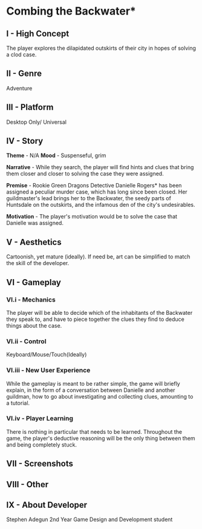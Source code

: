 # Combing the Backwater*

## I - High Concept
The player explores the dilapidated outskirts of their city in hopes of solving a clod case.

## II - Genre
Adventure

## III - Platform
Desktop Only/ Universal

## IV - Story
**Theme** - N/A
**Mood** - Suspenseful, grim

**Narrative** - While they search, the player will find hints and clues that bring them closer and closer to solving the case they were assigned. 

**Premise** - Rookie Green Dragons Detective Danielle Rogers* has been assigned a peculiar murder case, which has long since been closed. Her guildmaster's lead brings her to the Backwater, the seedy parts of Huntsdale on the outskirts, and the infamous den of the city's undesirables.

**Motivation** - The player's motivation would be to solve the case that Danielle was assigned.

## V - Aesthetics
Cartoonish, yet mature (ideally). If need be, art can be simplified to match the skill of the developer.

## VI - Gameplay
### VI.i - Mechanics
The player will be able to decide which of the inhabitants of the Backwater they speak to, and have to piece together the clues they find to deduce things about the case.

### VI.ii - Control
Keyboard/Mouse/Touch(Ideally)

### VI.iii - New User Experience
While the gameplay is meant to be rather simple, the game will briefly explain, in the form of a conversation between Danielle and another guildman, how to go about investigating and collecting clues, amounting to a tutorial.

### VI.iv - Player Learning
There is nothing in particular that needs to be learned. Throughout the game, the player's deductive reasoning will be the only thing between them and being completely stuck.

## VII - Screenshots

## VIII - Other

## IX - About Developer
Stephen Adegun
2nd Year Game Design and Development student
